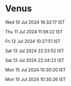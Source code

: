 # Venus

Wed 10 Jul 2024 16:32:17 IST

Thu 11 Jul 2024 11:59:22 IST

Fri 12 Jul 2024 10:27:51 IST

Sat 13 Jul 2024 22:23:52 IST

Sat 13 Jul 2024 22:24:22 IST

Mon 15 Jul 2024 10:30:20 IST

Mon 15 Jul 2024 10:30:26 IST
